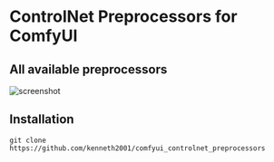 # ControlNet Preprocessors for ComfyUI
## All available preprocessors

![screenshot](https://github.com/kenneth2001/comfyui_controlnet_preprocessors/assets/24566737/b9bd6973-d7ea-4df6-aae2-4cfb94cff052)

## Installation

```
git clone https://github.com/kenneth2001/comfyui_controlnet_preprocessors
```
